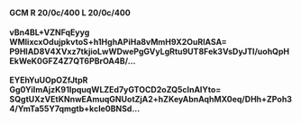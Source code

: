 #### GCM R 20/0c/400 L 20/0c/400
**vBn4BL+VZNFqEyyg**<br/>**WMlixcxOdujpkvtoS+h1HghAPiHa8vMmH9X2OuRlASA=**<br/>**P9HlAD8V4XVxz7tkjioLwWDwePgGVyLgRtu9UT8Fek3VsDyJTI/uohQpHEkWeK0GFZ4Z7QT6PBrOA4B/...**<br/><br/>
**EYEhYuUOpOZfJtpR**<br/>**Gg0YiImAjzK91IpquqWLZEd7yGTOCD2oZQ5cInAlYto=**<br/>**SQgtUXzVEtKNnwEAmuqGNUotZjA2+hZKeyAbnAqhMX0eq/DHh+ZPoh34/YmTa55Y7qmgtb+kcle0BNSd...**